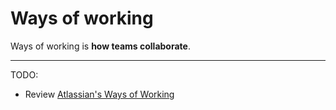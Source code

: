 # Ways of working

Ways of working is **how teams collaborate**.

-----

TODO:

- Review [Atlassian's Ways of Working](https://www.atlassian.com/practices)
